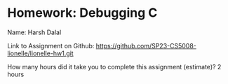 # Homework: Debugging C

Name: Harsh Dalal

Link to Assignment on Github: https://github.com/SP23-CS5008-lionelle/lionelle-hw1.git

How many hours did it take you to complete this assignment (estimate)? 2 hours 



